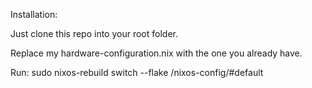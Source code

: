 Installation:

Just clone this repo into your root folder.

Replace my hardware-configuration.nix with the one you already have.

Run:
sudo nixos-rebuild switch --flake /nixos-config/#default
